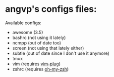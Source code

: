 angvp's configs files:
======================


Available configs:

- awesome (3.5)
- bashrc (not using it lately)
- ncmpp (out of date too)
- screen (not using that lately either)
- subtle (out of date since I don't use it anymore)
- tmux
- vim (requires [vim-plug](https://github.com/junegunn/vim-plug/))
- zshrc (requires [oh-my-zsh](https://github.com/robbyrussell/oh-my-zsh))
